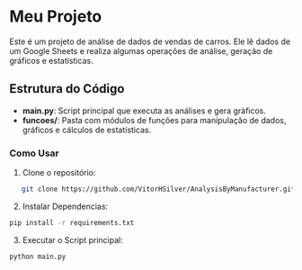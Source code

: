 # Meu Projeto

Este é um projeto de análise de dados de vendas de carros. Ele lê dados de um Google Sheets e realiza algumas operações de análise, geração de gráficos e estatísticas.

## Estrutura do Código

- **main.py**: Script principal que executa as análises e gera gráficos.
- **funcoes/**: Pasta com módulos de funções para manipulação de dados, gráficos e cálculos de estatísticas.

### Como Usar

1. Clone o repositório:
```bash
   git clone https://github.com/VitorHSilver/AnalysisByManufacturer.git
```
2. Instalar Dependencias:
```bash
pip install -r requirements.txt
```
3. Executar o Script principal:
```bash
python main.py
